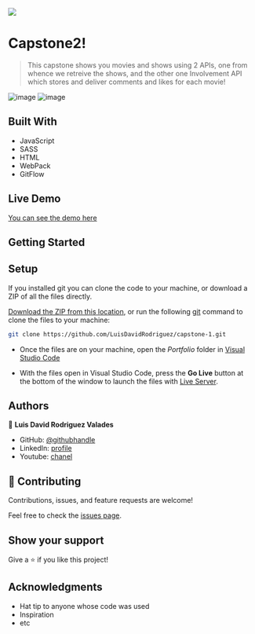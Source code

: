 ![](https://img.shields.io/badge/Microverse-blueviolet)

# Capstone2!

> This capstone shows you movies and shows using 2 APIs, one from whence we retreive the shows, and the other one Involvement API which stores and deliver comments and likes for each movie!


![image](https://user-images.githubusercontent.com/105079888/188209234-34bc4895-88d2-45a3-922c-438ff1cac638.png)
![image](https://user-images.githubusercontent.com/105079888/188209331-b6fe6d19-83c7-4319-8366-fa8a8b9e11a1.png)



## Built With

- JavaScript
- SASS
- HTML
- WebPack
- GitFlow

## Live Demo
[You can see the demo here]()


## Getting Started

## Setup
If you installed git you can clone the code to your machine, or download a ZIP of all the files directly.

[Download the ZIP from this location](https://github.com/LuisDavidRodriguez/capstone-1/archive/refs/heads/main.zip), or run the following [git](https://git-scm.com/downloads)
 command to clone the files to your machine:

```bash
git clone https://github.com/LuisDavidRodriguez/capstone-1.git
```
- Once the files are on your machine, open the _Portfolio_ folder in [Visual Studio Code](https://code.visualstudio.com/)

- With the files open in Visual Studio Code, press the **Go Live** button at the bottom of the window to launch the files with [Live Server](https://marketplace.visualstudio.com/items?itemName=ritwickdey.LiveServer).




## Authors

👤 **Luis David Rodriguez Valades**

- GitHub: [@githubhandle](https://github.com/LuisDavidRodriguez)
- LinkedIn: [profile](https://www.linkedin.com/in/luis-david-rodriguez-valades-24a0a8239)
- Youtube: [chanel](https://www.youtube.com/channel/UChuA4SgdDYk2DHStsy7HEgQ)




## 🤝 Contributing

Contributions, issues, and feature requests are welcome!

Feel free to check the [issues page](../../issues/).

## Show your support

Give a ⭐️ if you like this project!

## Acknowledgments

- Hat tip to anyone whose code was used
- Inspiration
- etc
